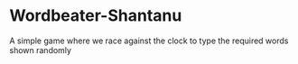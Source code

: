 # Wordbeater-Shantanu
A simple game where we race against the clock to type the required words shown randomly

